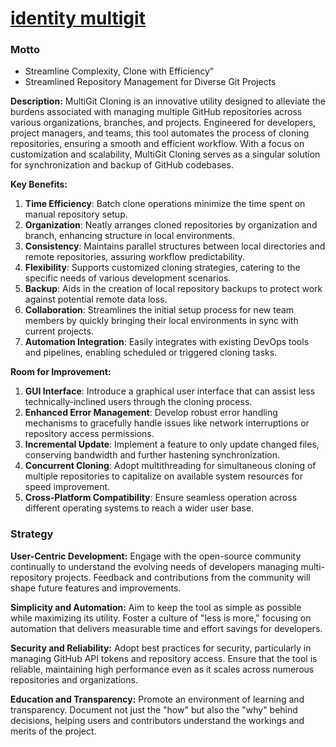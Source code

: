 # [identity multigit](http://identity.multigit.com)
 

### Motto
+ Streamline Complexity, Clone with Efficiency"
+ Streamlined Repository Management for Diverse Git Projects

**Description:**
MultiGit Cloning is an innovative utility designed to alleviate the burdens associated with managing multiple GitHub repositories across various organizations, branches, and projects. Engineered for developers, project managers, and teams, this tool automates the process of cloning repositories, ensuring a smooth and efficient workflow. With a focus on customization and scalability, MultiGit Cloning serves as a singular solution for synchronization and backup of GitHub codebases.

**Key Benefits:**

1. **Time Efficiency**: Batch clone operations minimize the time spent on manual repository setup.
2. **Organization**: Neatly arranges cloned repositories by organization and branch, enhancing structure in local environments.
3. **Consistency**: Maintains parallel structures between local directories and remote repositories, assuring workflow predictability.
4. **Flexibility**: Supports customized cloning strategies, catering to the specific needs of various development scenarios.
5. **Backup**: Aids in the creation of local repository backups to protect work against potential remote data loss.
6. **Collaboration**: Streamlines the initial setup process for new team members by quickly bringing their local environments in sync with current projects.
7. **Automation Integration**: Easily integrates with existing DevOps tools and pipelines, enabling scheduled or triggered cloning tasks.

**Room for Improvement:**

1. **GUI Interface**: Introduce a graphical user interface that can assist less technically-inclined users through the cloning process.
2. **Enhanced Error Management**: Develop robust error handling mechanisms to gracefully handle issues like network interruptions or repository access permissions.
3. **Incremental Update**: Implement a feature to only update changed files, conserving bandwidth and further hastening synchronization.
4. **Concurrent Cloning**: Adopt multithreading for simultaneous cloning of multiple repositories to capitalize on available system resources for speed improvement.
5. **Cross-Platform Compatibility**: Ensure seamless operation across different operating systems to reach a wider user base.





### Strategy

**User-Centric Development:**
Engage with the open-source community continually to understand the evolving needs of developers managing multi-repository projects. Feedback and contributions from the community will shape future features and improvements.

**Simplicity and Automation:**
Aim to keep the tool as simple as possible while maximizing its utility. Foster a culture of "less is more," focusing on automation that delivers measurable time and effort savings for developers.

**Security and Reliability:**
Adopt best practices for security, particularly in managing GitHub API tokens and repository access. Ensure that the tool is reliable, maintaining high performance even as it scales across numerous repositories and organizations.

**Education and Transparency:**
Promote an environment of learning and transparency. Document not just the "how" but also the "why" behind decisions, helping users and contributors understand the workings and merits of the project. 

